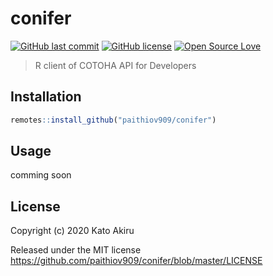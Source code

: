 # conifer

[![GitHub last commit](https://img.shields.io/github/last-commit/paithiov909/conifer)](#) [![GitHub license](https://img.shields.io/github/license/paithiov909/conifer.svg)](https://github.com/paithiov909/conifer/blob/master/LICENSE) [![Open Source Love](https://badges.frapsoft.com/os/v1/open-source.svg?v=103)](https://github.com/ellerbrock/open-source-badges/)

> R client of COTOHA API for Developers

## Installation

```R
remotes::install_github("paithiov909/conifer")
```

## Usage

comming soon

## License

Copyright (c) 2020 Kato Akiru

Released under the MIT license https://github.com/paithiov909/conifer/blob/master/LICENSE

